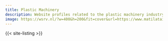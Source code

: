 ```yaml
---
title: Plastic Machinery
description: Website profiles related to the plastic machinery industry.
image: https://wsrv.nl/?w=400&h=200&fit=cover&url=https://www.matilataiwan.com/storage/media/products/products02.png
---
```


{{< site-listing >}}